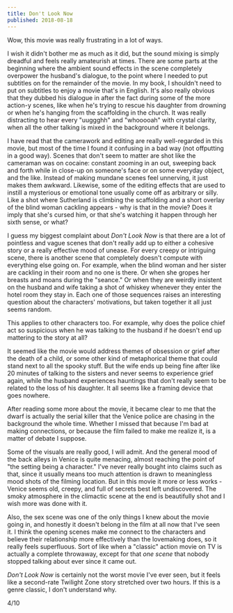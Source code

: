 ```yaml
---
title: Don't Look Now
published: 2018-08-18
---
```


Wow, this movie was really frustrating in a lot of ways.

I wish it didn't bother me as much as it did, but the sound mixing is simply dreadful and feels really amateurish at times. There are some parts at the beginning where the ambient sound effects in the scene completely overpower the husband's dialogue, to the point where I needed to put subtitles on for the remainder of the movie. In my book, I shouldn't need to put on subtitles to enjoy a movie that's in English. It's also really obvious that they dubbed his dialogue in after the fact during some of the more action-y scenes, like when he's trying to rescue his daughter from drowning or when he's hanging from the scaffolding in the church. It was really distracting to hear every "uuggghh" and "whooooah" with crystal clarity, when all the other talking is mixed in the background where it belongs.

I have read that the camerawork and editing are really well-regarded in this movie, but most of the time I found it confusing in a bad way (not offputting in a good way). Scenes that don't seem to matter are shot like the cameraman was on cocaine: constant zooming in an out, sweeping back and forth while in close-up on someone's face or on some everyday object, and the like. Instead of making mundane scenes feel unnerving, it just makes them awkward. Likewise, some of the editing effects that are used to instill a mysterious or emotional tone usually come off as arbitrary or silly. Like a shot where Sutherland is climbing the scaffolding and a short overlay of the blind woman cackling appears - why is that in the movie? Does it imply that she's cursed him, or that she's watching it happen through her sixth sense, or what?

I guess my biggest complaint about _Don't Look Now_ is that there are a lot of pointless and vague scenes that don't really add up to either a cohesive story or a really effective mood of unease. For every creepy or intriguing scene, there is another scene that completely doesn't compute with everything else going on. For example, when the blind woman and her sister are cackling in their room and no one is there. Or when she gropes her breasts and moans during the "seance." Or when they are weirdly insistent on the husband and wife taking a shot of whiskey whenever they enter the hotel room they stay in. Each one of those sequences raises an interesting question about the characters' motivations, but taken together it all just seems random.

This applies to other characters too. For example, why does the police chief act so suspicious when he was talking to the husband if he doesn't end up mattering to the story at all?

It seemed like the movie would address themes of obsession or grief after the death of a child, or some other kind of metaphorical theme that could stand next to all the spooky stuff. But the wife ends up being fine after like 20 minutes of talking to the sisters and never seems to experience grief again, while the husband experiences hauntings that don't really seem to be related to the loss of his daughter. It all seems like a framing device that goes nowhere.

After reading some more about the movie, it became clear to me that the dwarf is actually the serial killer that the Venice police are chasing in the background the whole time. Whether I missed that because I'm bad at making connections, or because the film failed to make me realize it, is a matter of debate I suppose.

Some of the visuals are really good, I will admit. And the general mood of the back alleys in Venice is quite menacing, almost reaching the point of "the setting being a character." I've never really bought into claims such as that, since it usually means too much attention is drawn to meaningless mood shots of the filming location. But in this movie it more or less works - Venice seems old, creepy, and full of secrets best left undiscovered. The smoky atmosphere in the climactic scene at the end is beautifully shot and I wish more was done with it.

Also, the sex scene was one of the only things I knew about the movie going in, and honestly it doesn't belong in the film at all now that I've seen it. I think the opening scenes make me connect to the characters and believe their relationship more effectively than the lovemaking does, so it really feels superfluous. Sort of like when a "classic" action movie on TV is actually a complete throwaway, except for that *one scene* that nobody stopped talking about ever since it came out.

_Don't Look Now_ is certainly not the worst movie I've ever seen, but it feels like a second-rate Twilight Zone story stretched over two hours. If this is a genre classic, I don't understand why.

4/10
